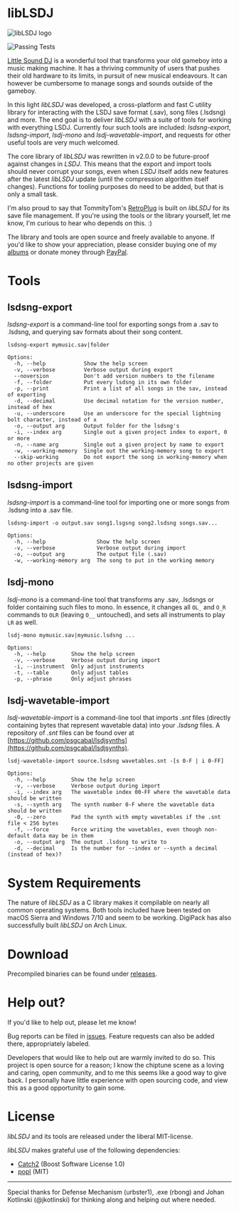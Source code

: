 # libLSDJ

![libLSDJ logo](https://4ntler.com/liblsdj_banner_github.png)

![Passing Tests](https://github.com/stijnfrishert/libLSDJ/workflows/Build%20and%20Test/badge.svg)

[Little Sound DJ](http://littlesounddj.com) is a wonderful tool that transforms your old gameboy into a music making machine. It has a thriving community of users that pushes their old hardware to its limits, in pursuit of new musical endeavours. It can however be cumbersome to manage songs and sounds outside of the gameboy.

In this light *libLSDJ* was developed, a cross-platform and fast C utility library for interacting with the LSDJ save format (.sav), song files (.lsdsng) and more. The end goal is to deliver *libLSDJ* with a suite of tools for working with everything LSDJ. Currently four such tools are included: *lsdsng-export*, *lsdsng-import*, *lsdj-mono* and *lsdj-wavetable-import*, and requests for other useful tools are very much welcomed.

The core library of *libLSDJ* was rewritten in v2.0.0 to be future-proof against changes in *LSDJ*. This means that the export and import tools should never corrupt your songs, even when *LSDJ* itself adds new features after the latest *libLSDJ* update (until the compression algorithm itself changes). Functions for tooling purposes do need to be added, but that is only a small task.

I'm also proud to say that TommityTom's [RetroPlug](https://github.com/tommitytom/RetroPlug) is built on *libLSDJ* for its save file management. If you're using the tools or the library yourself, let me know, I'm curious to hear who depends on this. :)

The library and tools are open source and freely available to anyone. If you'd like to show your appreciation, please consider buying one of my [albums](https://4ntler.bandcamp.com) or donate money through [PayPal](https://paypal.me/4ntler).

# Tools

## lsdsng-export

*lsdsng-export* is a command-line tool for exporting songs from a .sav to .lsdsng, and querying sav formats about their song content.

    lsdsng-export mymusic.sav|folder

    Options:
      -h, --help            Show the help screen
      -v, --verbose         Verbose output during export
      --noversion           Don't add version numbers to the filename
      -f, --folder          Put every lsdsng in its own folder
      -p, --print           Print a list of all songs in the sav, instead of exporting
      -d, --decimal         Use decimal notation for the version number, instead of hex
      -u, --underscore      Use an underscore for the special lightning bolt character, instead of x
      -o, --output arg      Output folder for the lsdsng's
      -i, --index arg       Single out a given project index to export, 0 or more
      -n, --name arg        Single out a given project by name to export
      -w, --working-memory  Single out the working-memory song to export
      --skip-working        Do not export the song in working-memory when no other projects are given

## lsdsng-import

*lsdsng-import* is a command-line tool for importing one or more songs from .lsdsng into a .sav file.

    lsdsng-import -o output.sav song1.lsgsng song2.lsdsng songs.sav...

    Options:
      -h, --help                Show the help screen
      -v, --verbose             Verbose output during import
      -o, --output arg          The output file (.sav)
      -w, --working-memory arg  The song to put in the working memory

## lsdj-mono

*lsdj-mono* is a command-line tool that transforms any .sav, .lsdsngs or folder containing such files to mono. In essence, it changes all `OL_` and `O_R` commands to `OLR` (leaving `O__` untouched), and sets all instruments to play `LR` as well.

    lsdj-mono mymusic.sav|mymusic.lsdsng ...

    Options:
      -h, --help        Show the help screen
      -v, --verbose     Verbose output during import
      -i, --instrument  Only adjust instruments
      -t, --table       Only adjust tables
      -p, --phrase      Only adjust phrases

## lsdj-wavetable-import

*lsdj-wavetable-import* is a command-line tool that imports *.snt* files (directly containing bytes that represent wavetable data) into your *.lsdsng* files. A repository of *.snt* files can be found over at [https://github.com/psgcabal/lsdjsynths](https://github.com/psgcabal/lsdjsynths).

    lsdj-wavetable-import source.lsdsng wavetables.snt -[s 0-F | i 0-FF]

    Options:
      -h, --help        Show the help screen
      -v, --verbose     Verbose output during import
      -i, --index arg   The wavetable index 00-FF where the wavetable data should be written
      -s, --synth arg   The synth number 0-F where the wavetable data should be written
      -0, --zero        Pad the synth with empty wavetables if the .snt file < 256 bytes
      -f, --force       Force writing the wavetables, even though non-default data may be in them
      -o, --output arg  The output .lsdsng to write to
      -d, --decimal     Is the number for --index or --synth a decimal (instead of hex)?

# System Requirements

The nature of *libLSDJ* as a C library makes it compilable on nearly all common operating systems. Both tools included have been tested on macOS Sierra and Windows 7/10 and seem to be working. DigiPack has also successfully built *libLSDJ* on Arch Linux.

# Download

Precompiled binaries can be found under [releases](https://github.com/stijnfrishert/liblsdj/releases).

# Help out?

If you'd like to help out, please let me know!

Bug reports can be filed in [issues](https://github.com/stijnfrishert/liblsdj/issues). Feature requests can also be added there, appropriately labeled.

Developers that would like to help out are warmly invited to do so. This project is open source for a reason; I know the chiptune scene as a loving and caring, open community, and to me this seems like a good way to give back. I personally have little experience with open sourcing code, and view this as a good opportunity to gain some.

# License

*libLSDJ* and its tools are released under the liberal MIT-license.

*libLSDJ* makes grateful use of the following dependencies:
 - [Catch2](https://github.com/catchorg/Catch2) (Boost Software License 1.0)
 - [popl](https://github.com/badaix/popl) (MIT)

---

Special thanks for Defense Mechanism (urbster1), .exe (rbong) and Johan Kotlinski (@jkotlinski) for thinking along and helping out where needed.
